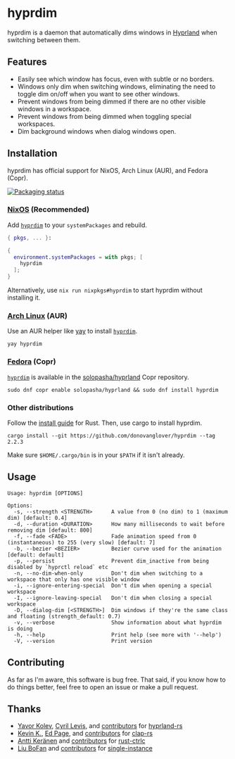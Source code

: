 # hyprdim

hyprdim is a daemon that automatically dims windows in [Hyprland](https://hyprland.org/) when switching between them.

## Features

- Easily see which window has focus, even with subtle or no borders.
- Windows only dim when switching windows, eliminating the need to toggle dim on/off when you want to see other windows.
- Prevent windows from being dimmed if there are no other visible windows in a workspace.
- Prevent windows from being dimmed when toggling special workspaces.
- Dim background windows when dialog windows open.

## Installation

hyprdim has official support for NixOS, Arch Linux (AUR), and Fedora (Copr).

[![Packaging status](https://repology.org/badge/vertical-allrepos/hyprdim.svg)](https://repology.org/project/hyprdim/versions)

### [NixOS](https://nixos.wiki/wiki/Overview_of_the_NixOS_Linux_distribution) (Recommended)

Add [`hyprdim`](https://search.nixos.org/packages?channel=unstable&query=hyprdim) to your `systemPackages` and rebuild.

```nix
{ pkgs, ... }:

{
  environment.systemPackages = with pkgs; [
    hyprdim
  ];
}
```

Alternatively, use `nix run nixpkgs#hyprdim` to start hyprdim without installing it.

### [Arch Linux](https://archlinux.org/) (AUR)

Use an AUR helper like [yay](https://github.com/Jguer/yay) to install [`hyprdim`](https://aur.archlinux.org/packages/hyprdim).

```fish
yay hyprdim
```

### [Fedora](https://fedoraproject.org/) (Copr)

[`hyprdim`](https://copr.fedorainfracloud.org/coprs/solopasha/hyprland/package/hyprdim) is available in the [solopasha/hyprland](https://copr.fedorainfracloud.org/coprs/solopasha/hyprland) Copr repository.

```fish
sudo dnf copr enable solopasha/hyprland && sudo dnf install hyprdim
```

### Other distributions

Follow the [install guide](https://www.rust-lang.org/tools/install) for Rust. Then, use cargo to install hyprdim.

```fish
cargo install --git https://github.com/donovanglover/hyprdim --tag 2.2.3
```

Make sure `$HOME/.cargo/bin` is in your `$PATH` if it isn't already.

## Usage

```man
Usage: hyprdim [OPTIONS]

Options:
  -s, --strength <STRENGTH>      A value from 0 (no dim) to 1 (maximum dim) [default: 0.4]
  -d, --duration <DURATION>      How many milliseconds to wait before removing dim [default: 800]
  -f, --fade <FADE>              Fade animation speed from 0 (instantaneous) to 255 (very slow) [default: 7]
  -b, --bezier <BEZIER>          Bezier curve used for the animation [default: default]
  -p, --persist                  Prevent dim_inactive from being disabled by `hyprctl reload` etc
  -n, --no-dim-when-only         Don't dim when switching to a workspace that only has one visible window
  -i, --ignore-entering-special  Don't dim when opening a special workspace
  -I, --ignore-leaving-special   Don't dim when closing a special workspace
  -D, --dialog-dim [<STRENGTH>]  Dim windows if they're the same class and floating (strength_default: 0.7)
  -v, --verbose                  Show information about what hyprdim is doing
  -h, --help                     Print help (see more with '--help')
  -V, --version                  Print version
```

## Contributing

As far as I'm aware, this software is bug free. That said, if you know how to do things better, feel free to open an issue or make a pull request.

## Thanks

- [Yavor Kolev](https://github.com/yavko), [Cyril Levis](https://github.com/cyrinux), and [contributors](https://github.com/hyprland-community/hyprland-rs/graphs/contributors) for [hyprland-rs](https://github.com/hyprland-community/hyprland-rs)
- [Kevin K.](https://github.com/kbknapp), [Ed Page](https://github.com/epage), and [contributors](https://github.com/clap-rs/clap/graphs/contributors) for [clap-rs](https://github.com/clap-rs/clap)
- [Antti Keränen](https://github.com/Detegr) and [contributors](https://github.com/Detegr/rust-ctrlc/graphs/contributors) for [rust-ctrlc](https://github.com/Detegr/rust-ctrlc)
- [Liu BoFan](https://github.com/WLBF) and [contributors](https://github.com/WLBF/single-instance/graphs/contributors) for [single-instance](https://github.com/WLBF/single-instance)
